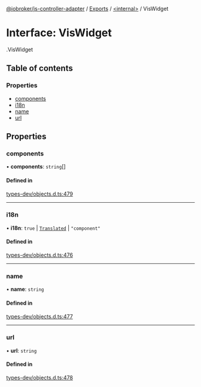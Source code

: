 [@iobroker/js-controller-adapter](../README.md) / [Exports](../modules.md) / [<internal\>](../modules/internal_.md) / VisWidget

# Interface: VisWidget

[<internal>](../modules/internal_.md).VisWidget

## Table of contents

### Properties

- [components](internal_.VisWidget.md#components)
- [i18n](internal_.VisWidget.md#i18n)
- [name](internal_.VisWidget.md#name)
- [url](internal_.VisWidget.md#url)

## Properties

### components

• **components**: `string`[]

#### Defined in

[types-dev/objects.d.ts:479](https://github.com/ioBroker/ioBroker.js-controller/blob/4ff35a28/packages/types-dev/objects.d.ts#L479)

___

### i18n

• **i18n**: ``true`` \| [`Translated`](../modules/internal_.md#translated) \| ``"component"``

#### Defined in

[types-dev/objects.d.ts:476](https://github.com/ioBroker/ioBroker.js-controller/blob/4ff35a28/packages/types-dev/objects.d.ts#L476)

___

### name

• **name**: `string`

#### Defined in

[types-dev/objects.d.ts:477](https://github.com/ioBroker/ioBroker.js-controller/blob/4ff35a28/packages/types-dev/objects.d.ts#L477)

___

### url

• **url**: `string`

#### Defined in

[types-dev/objects.d.ts:478](https://github.com/ioBroker/ioBroker.js-controller/blob/4ff35a28/packages/types-dev/objects.d.ts#L478)
